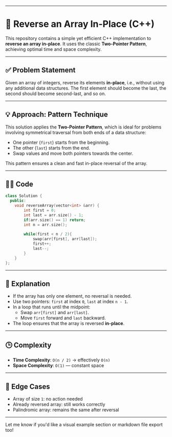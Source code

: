 
---

# 🔁 Reverse an Array In-Place (C++)

This repository contains a simple yet efficient C++ implementation to **reverse an array in-place**. It uses the classic **Two-Pointer Pattern**, achieving optimal time and space complexity.

---

## ✅ Problem Statement

Given an array of integers, reverse its elements **in-place**, i.e., without using any additional data structures. The first element should become the last, the second should become second-last, and so on.

---

## 💡 Approach: Pattern Technique

This solution applies the **Two-Pointer Pattern**, which is ideal for problems involving symmetrical traversal from both ends of a data structure:

- One pointer (`first`) starts from the beginning.
- The other (`last`) starts from the end.
- Swap values and move both pointers towards the center.

This pattern ensures a clean and fast in-place reversal of the array.

---

## 👨‍💻 Code

```cpp
class Solution {
  public:
    void reverseArray(vector<int> &arr) {
        int first = 0;
        int last = arr.size() - 1;
        if(arr.size() == 1) return;
        int n = arr.size();
        
        while(first < n / 2){
            swap(arr[first], arr[last]);
            first++;
            last--;
        }
    }
};
```

---

## 🧠 Explanation

- If the array has only one element, no reversal is needed.
- Use two pointers: `first` at index `0`, `last` at index `n - 1`.
- In a loop that runs until the midpoint:
  - Swap `arr[first]` and `arr[last]`.
  - Move `first` forward and `last` backward.
- The loop ensures that the array is reversed **in-place**.

---

## 🕒 Complexity

- **Time Complexity**: `O(n / 2)` → effectively `O(n)`
- **Space Complexity**: `O(1)` — constant space

---

## 📌 Edge Cases

- Array of size `1`: no action needed
- Already reversed array: still works correctly
- Palindromic array: remains the same after reversal

---

Let me know if you'd like a visual example section or markdown file export too!